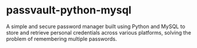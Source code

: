 # passvault-python-mysql
A simple and secure password manager built using Python and MySQL to store and retrieve personal credentials across various platforms, solving the problem of remembering multiple passwords.

